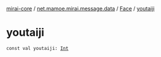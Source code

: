 [mirai-core](../../index.md) / [net.mamoe.mirai.message.data](../index.md) / [Face](index.md) / [youtaiji](./youtaiji.md)

# youtaiji

`const val youtaiji: `[`Int`](https://kotlinlang.org/api/latest/jvm/stdlib/kotlin/-int/index.html)